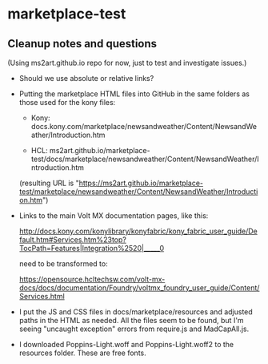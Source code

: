 # marketplace-test

## Cleanup notes and questions

(Using ms2art.github.io repo for now, just to test and investigate issues.)

* Should we use absolute or relative links?
 
* Putting the marketplace HTML files into GitHub in the same folders as those used for the kony files:

  - Kony: docs.kony.com/marketplace/newsandweather/Content/NewsandWeather/Introduction.htm

  - HCL: ms2art.github.io/marketplace-test/docs/marketplace/newsandweather/Content/NewsandWeather/Introduction.htm

  (resulting URL is "https://ms2art.github.io/marketplace-test/marketplace/newsandweather/Content/NewsandWeather/Introduction.htm")


* Links to the main Volt MX documentation pages, like this:

  http://docs.kony.com/konylibrary/konyfabric/kony_fabric_user_guide/Default.htm#Services.htm%23top?TocPath=Features|Integration%2520|_____0

  need to be transformed to:

  https://opensource.hcltechsw.com/volt-mx-docs/docs/documentation/Foundry/voltmx_foundry_user_guide/Content/Services.html

* I put the JS and CSS files in docs/marketplace/resources and adjusted paths in the HTML as needed. All the files seem to be found, but I'm seeing "uncaught exception" errors from require.js and MadCapAll.js.

* I downloaded Poppins-Light.woff and Poppins-Light.woff2 to the resources folder. These are free fonts.
